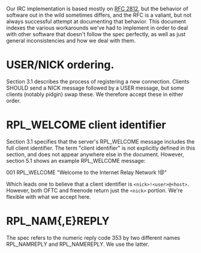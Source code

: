Our IRC implementation is based mostly on [RFC 2812][rfc], but the
behavior of software out in the wild sometimes differs, and the RFC is a
valiant, but not always successful attempt at documenting that behavior.
This document indexes the various workarounds we've had to implement in
order to deal with other software that doesn't follow the spec
perfectly, as well as just general inconsistencies and how we deal with
them.

# USER/NICK ordering.

Section 3.1 describes the process of registering a new connection.
Clients SHOULD send a NICK message followed by a USER message, but some
clients (notably pidgin) swap these. We therefore accept these in either
order.

# RPL_WELCOME client identifier

Section 3.1 specifies that the server's RPL_WELCOME message includes the
full client identifier. The term "client identifier" is not explicitly
defined in this section, and does not appear anywhere else in the
document. However, section 5.1 shows an example RPL_WELCOME message:

   001    RPL_WELCOME
      "Welcome to the Internet Relay Network
       <nick>!<user>@<host>"

Which leads one to believe that a client identifier is
`<nick>!<user>@<host>`. However, both OFTC and freenode return just the
`<nick>` portion. We're flexible with what we accept here.

[rfc]: https://www.rfc-editor.org/rfc/rfc2812.txt

# RPL_NAM{,E}REPLY

The spec refers to the numeric reply code 353 by two different names
RPL_NAMREPLY and RPL_NAMEREPLY. We use the latter.
